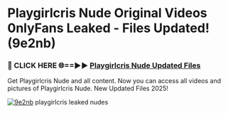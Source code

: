 # Playgirlcris Nude Original Videos 0nlyFans Leaked - Files Updated! (9e2nb)

<h3>🔴 CLICK HERE 🌐==►► <a href="https://tinyurl.com/yrmya6cz" rel="nofollow">Playgirlcris Nude Updated Files</a></h3>

Get Playgirlcris Nude and all content. Now you can access all videos and pictures of Playgirlcris Nude. New Updated Files 2025!

[![9e2nb](https://i.imgur.com/FMdXYCs.gif)](https://tinyurl.com/yrmya6cz)
playgirlcris leaked nudes